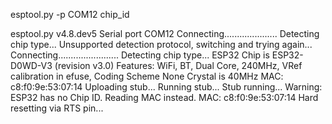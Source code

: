 
esptool.py -p COM12 chip_id

esptool.py v4.8.dev5
Serial port COM12
Connecting.....................
Detecting chip type... Unsupported detection protocol, switching and trying again...
Connecting........................
Detecting chip type... ESP32
Chip is ESP32-D0WD-V3 (revision v3.0)
Features: WiFi, BT, Dual Core, 240MHz, VRef calibration in efuse, Coding Scheme None
Crystal is 40MHz
MAC: c8:f0:9e:53:07:14
Uploading stub...
Running stub...
Stub running...
Warning: ESP32 has no Chip ID. Reading MAC instead.
MAC: c8:f0:9e:53:07:14
Hard resetting via RTS pin...
